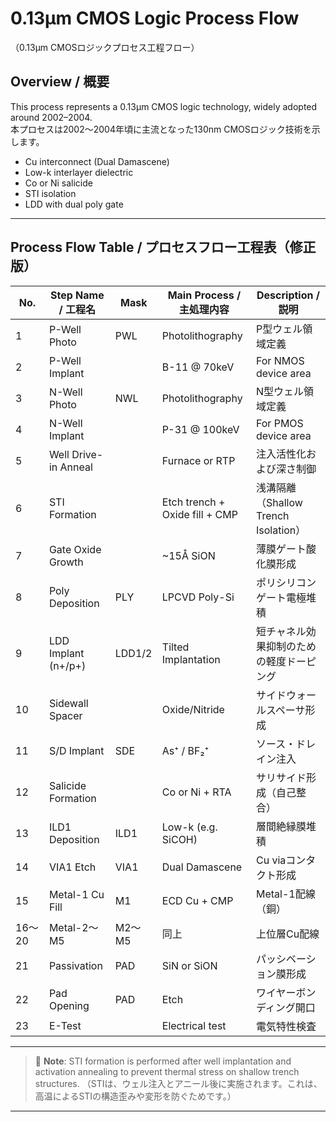# 0.13μm CMOS Logic Process Flow  
（0.13μm CMOSロジックプロセス工程フロー）

## Overview / 概要

This process represents a 0.13μm CMOS logic technology, widely adopted around 2002–2004.  
本プロセスは2002〜2004年頃に主流となった130nm CMOSロジック技術を示します。

- Cu interconnect (Dual Damascene)
- Low-k interlayer dielectric
- Co or Ni salicide
- STI isolation
- LDD with dual poly gate

---

## Process Flow Table / プロセスフロー工程表（修正版）

| No. | Step Name / 工程名 | Mask | Main Process / 主処理内容 | Description / 説明 |
|-----|---------------------|------|----------------------------|---------------------|
| 1 | P-Well Photo | PWL | Photolithography | P型ウェル領域定義 |
| 2 | P-Well Implant |  | B-11 @ 70keV | For NMOS device area |
| 3 | N-Well Photo | NWL | Photolithography | N型ウェル領域定義 |
| 4 | N-Well Implant |  | P-31 @ 100keV | For PMOS device area |
| 5 | Well Drive-in Anneal |  | Furnace or RTP | 注入活性化および深さ制御 |
| 6 | STI Formation |  | Etch trench + Oxide fill + CMP | 浅溝隔離（Shallow Trench Isolation） |
| 7 | Gate Oxide Growth |  | ~15Å SiON | 薄膜ゲート酸化膜形成 |
| 8 | Poly Deposition | PLY | LPCVD Poly-Si | ポリシリコンゲート電極堆積 |
| 9 | LDD Implant (n+/p+) | LDD1/2 | Tilted Implantation | 短チャネル効果抑制のための軽度ドーピング |
| 10 | Sidewall Spacer |  | Oxide/Nitride | サイドウォールスペーサ形成 |
| 11 | S/D Implant | SDE | As⁺ / BF₂⁺ | ソース・ドレイン注入 |
| 12 | Salicide Formation |  | Co or Ni + RTA | サリサイド形成（自己整合） |
| 13 | ILD1 Deposition | ILD1 | Low-k (e.g. SiCOH) | 層間絶縁膜堆積 |
| 14 | VIA1 Etch | VIA1 | Dual Damascene | Cu viaコンタクト形成 |
| 15 | Metal-1 Cu Fill | M1 | ECD Cu + CMP | Metal-1配線（銅） |
| 16〜20 | Metal-2〜M5 | M2〜M5 | 同上 | 上位層Cu配線 |
| 21 | Passivation | PAD | SiN or SiON | パッシベーション膜形成 |
| 22 | Pad Opening | PAD | Etch | ワイヤーボンディング開口 |
| 23 | E-Test |  | Electrical test | 電気特性検査 |

---

> 📘 **Note**: STI formation is performed after well implantation and activation annealing to prevent thermal stress on shallow trench structures.
（STIは、ウェル注入とアニール後に実施されます。これは、高温によるSTIの構造歪みや変形を防ぐためです。）

---

